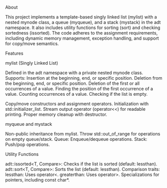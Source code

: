 About

This project implements a template-based singly linked list (mylist<T>) with a nested mynode<T> class, a queue (myqueue<T>), and a stack (mystack<T>) in the adt namespace. It also includes utility functions for sorting (sort) and checking sortedness (issorted). The code adheres to the assignment requirements, including dynamic memory management, exception handling, and support for copy/move semantics.

Features

mylist<T> (Singly Linked List)

Defined in the adt namespace with a private nested mynode<T> class.
Supports:
    Insertion at the beginning, end, or specific position.
    Deletion from the beginning, end, or specific position.
    Deletion of the first or all occurrences of a value.
    Finding the position of the first occurrence of a value.
    Counting occurrences of a value.
    Checking if the list is empty.

Copy/move constructors and assignment operators.
Initialization with std::initializer_list<T>.
Stream output operator (operator<<) for readable printing.
Proper memory cleanup with destructor.

myqueue<T> and mystack<T>

Non-public inheritance from mylist<T>.
Throw std::out_of_range for operations on empty queue/stack.
Queue: Enqueue/dequeue operations.
Stack: Push/pop operations.

Utility Functions

adt::issorted<T, Compare>: Checks if the list is sorted (default: lessthan<T>).
adt::sort<T, Compare>: Sorts the list (default: lessthan<T>).
Comparison traits:
    lessthan<T>: Uses operator<.
    greaterthan<T>: Uses operator>.
    Specializations for pointers, including const char*.



